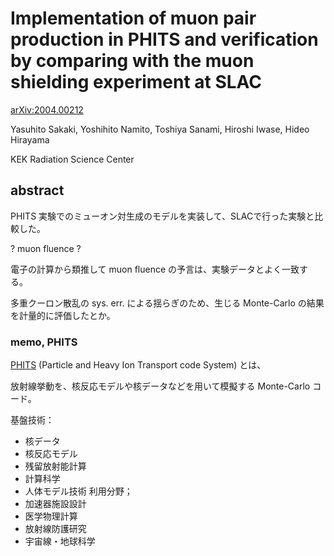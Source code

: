 # Implementation of muon pair production in PHITS and verification by comparing with the muon shielding experiment at SLAC

[arXiv:2004.00212](https://arxiv.org/abs/2004.00212)

Yasuhito Sakaki, Yoshihito Namito, Toshiya Sanami, Hiroshi Iwase, Hideo Hirayama

KEK Radiation Science Center

## abstract

PHITS 実験でのミューオン対生成のモデルを実装して、SLACで行った実験と比較した。

? muon fluence ?

電子の計算から類推して muon fluence の予言は、実験データとよく一致する。

多重クーロン散乱の sys. err. による揺らぎのため、生じる Monte-Carlo の結果を計量的に評価したとか。

### memo, PHITS

[PHITS](https://phits.jaea.go.jp/indexj.html) (Particle and Heavy Ion Transport code System) とは、

放射線挙動を、核反応モデルや核データなどを用いて模擬する Monte-Carlo コード。

基盤技術：
- 核データ
- 核反応モデル
- 残留放射能計算
- 計算科学
- 人体モデル技術
利用分野；
- 加速器施設設計
- 医学物理計算
- 放射線防護研究
- 宇宙線・地球科学

